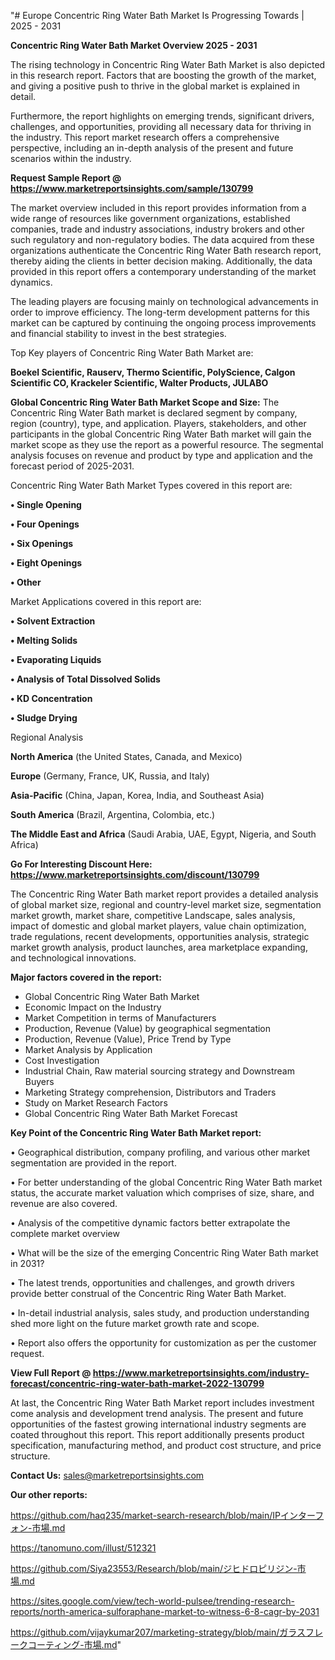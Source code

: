 "# Europe Concentric Ring Water Bath Market Is Progressing Towards | 2025 - 2031

<Strong> Concentric Ring Water Bath Market Overview 2025 - 2031</strong>

The rising technology in Concentric Ring Water Bath Market is also depicted in this research report. Factors that are boosting the growth of the market, and giving a positive push to thrive in the global market is explained in detail.

Furthermore, the report highlights on emerging trends, significant drivers, challenges, and opportunities, providing all necessary data for thriving in the industry. This report market research offers a comprehensive perspective, including an in-depth analysis of the present and future scenarios within the industry.

<strong>Request Sample Report @ <a href=https://www.marketreportsinsights.com/sample/130799>https://www.marketreportsinsights.com/sample/130799</a></strong>

The market overview included in this report provides information from a wide range of resources like government organizations, established companies, trade and industry associations, industry brokers and other such regulatory and non-regulatory bodies. The data acquired from these organizations authenticate the Concentric Ring Water Bath research report, thereby aiding the clients in better decision making. Additionally, the data provided in this report offers a contemporary understanding of the market dynamics.

The leading players are focusing mainly on technological advancements in order to improve efficiency. The long-term development patterns for this market can be captured by continuing the ongoing process improvements and financial stability to invest in the best strategies.

Top Key players of Concentric Ring Water Bath Market are:

<strong>Boekel Scientific, Rauserv, Thermo Scientific, PolyScience, Calgon Scientific CO, Krackeler Scientific, Walter Products, JULABO</strong>

<strong><b>Global Concentric Ring Water Bath Market Scope and Size:</b></strong>
The Concentric Ring Water Bath market is declared segment by company, region (country), type, and application. Players, stakeholders, and other participants in the global Concentric Ring Water Bath market will gain the market scope as they use the report as a powerful resource. The segmental analysis focuses on revenue and product by type and application and the forecast period of 2025-2031.

Concentric Ring Water Bath Market Types covered in this report are:

<strong>• Single Opening

• Four Openings

• Six Openings

• Eight Openings

• Other</strong>

Market Applications covered in this report are:

<strong>• Solvent Extraction

• Melting Solids

• Evaporating Liquids

• Analysis of Total Dissolved Solids

• KD Concentration

• Sludge Drying</strong> 

Regional Analysis

<strong>North America</strong> (the United States, Canada, and Mexico)

<strong>Europe</strong> (Germany, France, UK, Russia, and Italy)

<strong>Asia-Pacific</strong> (China, Japan, Korea, India, and Southeast Asia)

<strong>South America</strong> (Brazil, Argentina, Colombia, etc.)

<strong>The Middle East and Africa</strong> (Saudi Arabia, UAE, Egypt, Nigeria, and South Africa)

<strong>Go For Interesting Discount Here: <a href=https://www.marketreportsinsights.com/discount/130799>https://www.marketreportsinsights.com/discount/130799</a></strong>

The Concentric Ring Water Bath market report provides a detailed analysis of global market size, regional and country-level market size, segmentation market growth, market share, competitive Landscape, sales analysis, impact of domestic and global market players, value chain optimization, trade regulations, recent developments, opportunities analysis, strategic market growth analysis, product launches, area marketplace expanding, and technological innovations.

<strong><b>Major factors covered in the report:</b></strong>
<ul>
  <li>Global Concentric Ring Water Bath Market </li>
  <li>Economic Impact on the Industry</li>
  <li>Market Competition in terms of Manufacturers</li>
  <li>Production, Revenue (Value) by geographical segmentation</li>
  <li>Production, Revenue (Value), Price Trend by Type</li>
  <li>Market Analysis by Application</li>
  <li>Cost Investigation</li>
  <li>Industrial Chain, Raw material sourcing strategy and Downstream Buyers</li>
  <li>Marketing Strategy comprehension, Distributors and Traders</li>
  <li>Study on Market Research Factors</li>
  <li>Global Concentric Ring Water Bath Market Forecast</li>
</ul>

<strong><b>Key Point of the Concentric Ring Water Bath Market report:</b></strong>

• Geographical distribution, company profiling, and various other market segmentation are provided in the report.

• For better understanding of the global Concentric Ring Water Bath market status, the accurate market valuation which comprises of size, share, and revenue are also covered.

• Analysis of the competitive dynamic factors better extrapolate the complete market overview

• What will be the size of the emerging Concentric Ring Water Bath market in 2031?

• The latest trends, opportunities and challenges, and growth drivers provide better construal of the Concentric Ring Water Bath Market.

• In-detail industrial analysis, sales study, and production understanding shed more light on the future market growth rate and scope.

• Report also offers the opportunity for customization as per the customer request.

<strong><b>View Full Report @ <a href=https://www.marketreportsinsights.com/industry-forecast/concentric-ring-water-bath-market-2022-130799>https://www.marketreportsinsights.com/industry-forecast/concentric-ring-water-bath-market-2022-130799</a></b></strong>


At last, the Concentric Ring Water Bath Market report includes investment come analysis and development trend analysis. The present and future opportunities of the fastest growing international industry segments are coated throughout this report. This report additionally presents product specification, manufacturing method, and product cost structure, and price structure.

<strong>Contact Us:</strong>
sales@marketreportsinsights.com

<strong>Our other reports:</strong>

<a href=https://github.com/haq235/market-search-research/blob/main/IPインターフォン-市場.md>https://github.com/haq235/market-search-research/blob/main/IPインターフォン-市場.md</a>

<a href=https://tanomuno.com/illust/512321>https://tanomuno.com/illust/512321</a>

<a href=https://github.com/Siya23553/Research/blob/main/ジヒドロピリジン-市場.md>https://github.com/Siya23553/Research/blob/main/ジヒドロピリジン-市場.md</a>

<a href=https://sites.google.com/view/tech-world-pulsee/trending-research-reports/north-america-sulforaphane-market-to-witness-6-8-cagr-by-2031>https://sites.google.com/view/tech-world-pulsee/trending-research-reports/north-america-sulforaphane-market-to-witness-6-8-cagr-by-2031</a>

<a href=https://github.com/vijaykumar207/marketing-strategy/blob/main/ガラスフレークコーティング-市場.md>https://github.com/vijaykumar207/marketing-strategy/blob/main/ガラスフレークコーティング-市場.md</a>"
